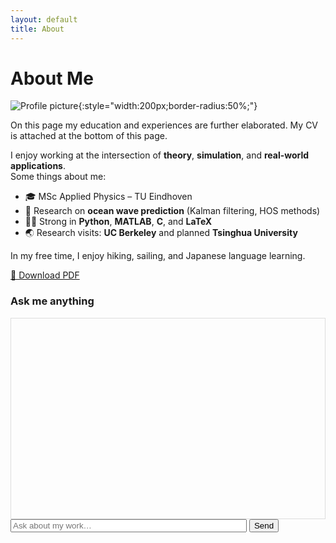 ```yaml
---
layout: default
title: About
---
```


# About Me

![Profile picture](assets/images/profile.jpg){:style="width:200px;border-radius:50%;"}

On this page my education and experiences are further elaborated. My CV is attached at the bottom of this page.


I enjoy working at the intersection of **theory**, **simulation**, and **real-world applications**.  
Some things about me:

- 🎓 MSc Applied Physics – TU Eindhoven
- 🌊 Research on **ocean wave prediction** (Kalman filtering, HOS methods)
- 🧑‍💻 Strong in **Python**, **MATLAB**, **C**, and **LaTeX**
- 🌏 Research visits: **UC Berkeley** and planned **Tsinghua University**

In my free time, I enjoy hiking, sailing, and Japanese language learning.

  
[📄 Download PDF](assets/Lars_ten_Hacken_CV.pdf)

<div id="chat" style="max-width:800px;margin:auto">
  <h3>Ask me anything</h3>
  <div id="log" style="border:1px solid #ddd;height:300px;overflow:auto;padding:10px"></div>
  <input id="q" placeholder="Ask about my work…" style="width:75%">
  <button id="send">Send</button>
</div>

<!-- WebLLM runtime (CDN) -->
<script src="https://cdn.jsdelivr.net/npm/@mlc-ai/web-llm/dist/webllm.min.js"></script>
<script>
(async () => {
  const resp = await fetch('/assets/about.json'); const KB = await resp.json();

  // 1) Maak een korte context van jouw data
  const context = `BIO: ${KB.bio}\nHIGHLIGHTS: ${KB.highlights.join('; ')}\nPROJECTS: ${
    KB.projects.map(p=>p.title+': '+p.desc).join(' | ')
  }`;

  // 2) Start een klein browser-model
  const engine = await webllm.CreateMLCEngine({model:"Qwen2.5-0.5B-Instruct-q4f16_1"}, {});

  const log = document.getElementById('log');
  function add(role, text){ const p=document.createElement('div'); p.textContent=`${role}: ${text}`; log.appendChild(p); log.scrollTop=log.scrollHeight; }

  document.getElementById('send').onclick = async () => {
    const q = document.getElementById('q').value.trim(); if(!q) return;
    add('You', q);
    const sys = `You are a helpful assistant that ONLY answers using the provided profile context.
    If the question is unrelated, say briefly that you only answer about Lars.
    ### PROFILE CONTEXT
    ${context}`;
    const out = await engine.chat.completions.create({
      messages: [{role:'system',content:sys},{role:'user',content:q}],
      temperature: 0.2, max_tokens: 256
    });
    add('Bot', out.choices[0].message.content);
    document.getElementById('q').value = '';
  };
})();
</script>
